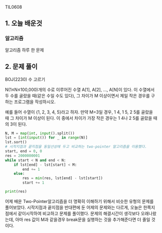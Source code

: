 TIL0608

## 1. 오늘 배운것

### 알고리즘



알고리즘 하루 한 문제

## 2. 문제 풀이

BOJ(2230) 수 고르기

N(1≤N≤100,000)개의 수로 이루어진 수열 A[1], A[2], …, A[N]이 있다. 이 수열에서 두 수를 골랐을 때(같은 수일 수도 있다), 그 차이가 M 이상이면서 제일 작은 경우를 구하는 프로그램을 작성하시오.

예를 들어 수열이 {1, 2, 3, 4, 5}라고 하자. 만약 M=3일 경우, 1 4, 1 5, 2 5를 골랐을 때 그 차이가 M 이상이 된다. 이 중에서 차이가 가장 작은 경우는 1 4나 2 5를 골랐을 때의 3이 된다.

``````python
N, M = map(int, input().split())
lst = [int(input()) for _ in range(N)]
lst.sort()
# 시작지점과 끝지점을 동일선상에 두고 비교하는 two-pointer 알고리즘을 이용했다.
start, end = 0, 0
res = 2000000001
while start < N and end < N:
    if lst[end] - lst[start] < M:
        end += 1
    else:
        res = min(res, lst[end] - lst[start])
        start += 1

print(res)
``````

어제 배운 Two-Pointer알고리즘을 더 명확히 이해하기 위해서 비슷한 유형의 문제를 풀어보았다. 시작지점과 끝지점을 반대편에 둔 어제의 문제와는 다르게, 오늘은 한쪽지점에서 같이시작하여 비교하고 문제를 풀이했다. 문제의 해결시간이 생각보다 오래나왔는데, 아마 res 값이 M과 같을경우 break문을 실행하는 것을 추가해준다면 더 줄일 것 이다.
